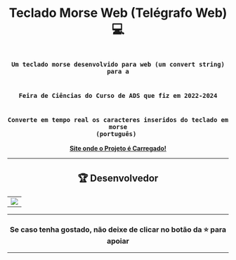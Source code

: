 # <p align="center"> Teclado Morse Web (Telégrafo Web) 💻</p> 

### <div align="center"><code> Um teclado morse desenvolvido para web (um convert string) para a </code></div>
### <div align="center"><code> Feira de Ciências do Curso de ADS que fiz em 2022-2024 </code></div>
### <div align="center"><code> Converte em tempo real os caracteres inseridos do teclado em morse (português) </code></div>
 
<div align="center">
    <b><a href="https://iguilhermegr.github.io/telegrafo-web/">Site onde o Projeto é Carregado!</a></b>
</div>
 

-------------------------------------------------------------------------------------------------------------------------------------------

## <p align="center"> 🏆 Desenvolvedor </p> 

<table align="center">
	<tr>
		<td>
            <a href="https://github.com/iguilhermegr/telegrafo-web/graphs/contributors">
              <img src="https://contrib.rocks/image?repo=iguilhermegr/telegrafo-web" />
            </a>
        </td>
	</tr>
</table>

----------------------------------------------------------

### <p align="center"> Se caso tenha gostado, não deixe de clicar no botão da ⭐ para apoiar </p>

----------------------------------------------------------
